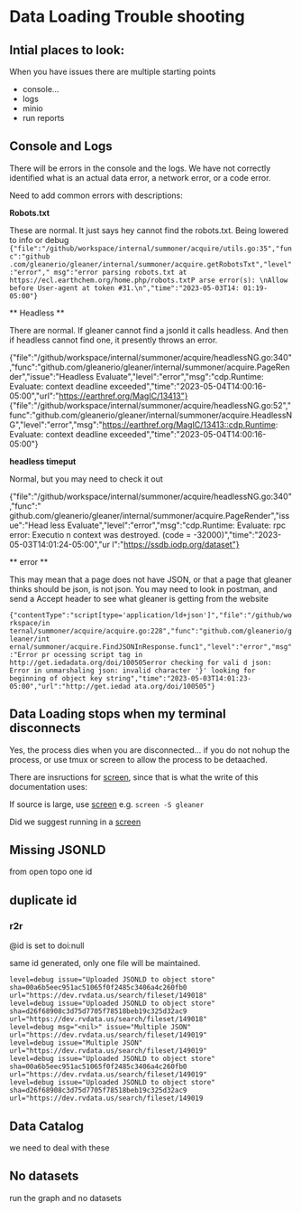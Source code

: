 # Data Loading Trouble shooting

## Intial places to look:
When you have issues there are multiple starting points

* console... 
* logs
* minio
* run reports

## Console and Logs
There will be errors in the console and the logs. We have not correctly identified what is an actual data error, a network 
error, or a code error.

Need to add common errors with descriptions:

**Robots.txt**

These are normal. It just says hey cannot find the robots.txt. Being lowered to info or debug
`{"file":"/github/workspace/internal/summoner/acquire/utils.go:35","func":"github
.com/gleanerio/gleaner/internal/summoner/acquire.getRobotsTxt","level":"error","
msg":"error parsing robots.txt at https://ecl.earthchem.org/home.php/robots.txtP
arse error(s): \nAllow before User-agent at token #31.\n","time":"2023-05-03T14:
01:19-05:00"}`

** Headless **

There are normal. If gleaner cannot find a jsonld it calls headless. And then if headless cannot find one, 
it presently throws an error.

{"file":"/github/workspace/internal/summoner/acquire/headlessNG.go:340","func":"github.com/gleanerio/gleaner/internal/summoner/acquire.PageRender","issue":"Headless Evaluate","level":"error","msg":"cdp.Runtime: Evaluate: context deadline exceeded","time":"2023-05-04T14:00:16-05:00","url":"https://earthref.org/MagIC/13413"}
{"file":"/github/workspace/internal/summoner/acquire/headlessNG.go:52","func":"github.com/gleanerio/gleaner/internal/summoner/acquire.HeadlessNG","level":"error","msg":"https://earthref.org/MagIC/13413::cdp.Runtime: Evaluate: context deadline exceeded","time":"2023-05-04T14:00:16-05:00"}

**headless timeput**

Normal, but you may need to check it out

{"file":"/github/workspace/internal/summoner/acquire/headlessNG.go:340","func":"
github.com/gleanerio/gleaner/internal/summoner/acquire.PageRender","issue":"Head
less Evaluate","level":"error","msg":"cdp.Runtime: Evaluate: rpc error: Executio
n context was destroyed. (code = -32000)","time":"2023-05-03T14:01:24-05:00","ur
l":"https://ssdb.iodp.org/dataset"}

** error **

This may mean that a page does not have JSON, or that a page that gleaner thinks should be json, is
not json. You may need to look in postman, and send a Accept header to see what gleaner is getting from the website

`{"contentType":"script[type='application/ld+json']","file":"/github/workspace/in
ternal/summoner/acquire/acquire.go:228","func":"github.com/gleanerio/gleaner/int
ernal/summoner/acquire.FindJSONInResponse.func1","level":"error","msg":"Error pr
ocessing script tag in http://get.iedadata.org/doi/100505error checking for vali
d json: Error in unmarshaling json: invalid character '}' looking for beginning
of object key string","time":"2023-05-03T14:01:23-05:00","url":"http://get.iedad
ata.org/doi/100505"}`


## Data Loading stops when my terminal disconnects
Yes, the process dies when you are disconnected...
if you do not nohup the process,  or use tmux or screen to allow the process 
to be detaached.

There are insructions for [screen](using_screen_for_manual_loading.md), since that is what the write of this
documentation uses:

If source is large,  use [screen](using_screen_for_manual_loading.md) e.g. `screen -S gleaner`

Did we suggest running in a [screen](using_screen_for_manual_loading.md)


## Missing JSONLD
from open topo one id


## duplicate id

### r2r

@id is set to doi:null

same id generated, only one file will be maintained.
```
level=debug issue="Uploaded JSONLD to object store" sha=00a6b5eec951ac51065f0f2485c3406a4c260fb0 url="https://dev.rvdata.us/search/fileset/149018"
level=debug issue="Uploaded JSONLD to object store" sha=d26f68908c3d75d7705f78518beb19c325d32ac9 url="https://dev.rvdata.us/search/fileset/149018"
level=debug msg="<nil>" issue="Multiple JSON" url="https://dev.rvdata.us/search/fileset/149019"
level=debug issue="Multiple JSON" url="https://dev.rvdata.us/search/fileset/149019"
level=debug issue="Uploaded JSONLD to object store" sha=00a6b5eec951ac51065f0f2485c3406a4c260fb0 url="https://dev.rvdata.us/search/fileset/149019"
level=debug issue="Uploaded JSONLD to object store" sha=d26f68908c3d75d7705f78518beb19c325d32ac9 url="https://dev.rvdata.us/search/fileset/149019
```

## Data Catalog
we need to deal with these

## No datasets

run the graph and no datasets
